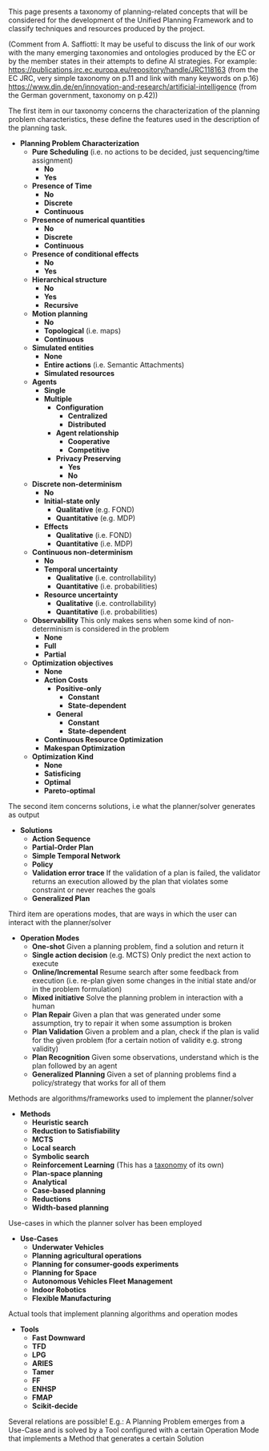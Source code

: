 This page presents a taxonomy of planning-related concepts that will be considered for the development of the Unified Planning Framework and to classify techniques and resources produced by the project.

(Comment from A. Saffiotti: It may be useful to discuss the link of our work with the many emerging taxonomies and ontologies produced by the EC or by the member states in their attempts to define AI strategies.  For example:
https://publications.jrc.ec.europa.eu/repository/handle/JRC118163 (from the EC JRC, very simple taxonomy on p.11 and link with many keywords on p.16)
https://www.din.de/en/innovation-and-research/artificial-intelligence (from the German government, taxonomy on p.42))

The first item in our taxonomy concerns the characterization of the planning problem characteristics, these define the features used in the description of the planning task.
* **Planning Problem Characterization**
  * **Pure Scheduling** (i.e. no actions to be decided, just sequencing/time assignment)
    * **No**
    * **Yes**
  * **Presence of Time**
    * **No**
    * **Discrete**
    * **Continuous**
  * **Presence of numerical quantities**
    * **No**
    * **Discrete**
    * **Continuous**
  * **Presence of conditional effects**
    * **No**
    * **Yes**
  * **Hierarchical structure**
    * **No**
    * **Yes**
    * **Recursive**
  * **Motion planning**
    * **No**
    * **Topological** (i.e. maps)
    * **Continuous**
  * **Simulated entities**
    * **None**
    * **Entire actions** (i.e. Semantic Attachments)
    * **Simulated resources**
  * **Agents**
    * **Single**
    * **Multiple**
      * **Configuration**
        * **Centralized**
        * **Distributed**
      * **Agent relationship**
        * **Cooperative**
        * **Competitive**
      * **Privacy Preserving**
        * **Yes**
        * **No**
  * **Discrete non-determinism**
    * **No**
    * **Initial-state only**
      * **Qualitative** (e.g. FOND)
      * **Quantitative** (e.g. MDP)
    * **Effects**
      * **Qualitative** (i.e. FOND)
      * **Quantitative** (i.e. MDP)
  * **Continuous non-determinism**
    * **No**
    * **Temporal uncertainty**
      * **Qualitative** (i.e. controllability)
      * **Quantitative** (i.e. probabilities)
    * **Resource uncertainty**
      * **Qualitative** (i.e. controllability)
      * **Quantitative** (i.e. probabilities)
  * **Observability**
    This only makes sens when some kind of non-determinism is considered in the problem
    * **None**
    * **Full**
    * **Partial**
  * **Optimization objectives**
    * **None**
    * **Action Costs**
      * **Positive-only**
        * **Constant**
        * **State-dependent**
      * **General**
        * **Constant**
        * **State-dependent**
    * **Continuous Resource Optimization**
    * **Makespan Optimization**
  * **Optimization Kind**
    * **None**
    * **Satisficing**
    * **Optimal**
    * **Pareto-optimal**

The second item concerns solutions, i.e what the planner/solver generates as output
* **Solutions**
  * **Action Sequence**
  * **Partial-Order Plan**
  * **Simple Temporal Network**
  * **Policy**
  * **Validation error trace**
    If the validation of a plan is failed, the validator returns an execution allowed by the plan that violates some constraint or never reaches the goals
  * **Generalized Plan**

Third item are operations modes, that are ways in which the user can interact with the planner/solver
* **Operation Modes**
  * **One-shot**
    Given a planning problem, find a solution and return it
  * **Single action decision** (e.g. MCTS)
    Only predict the next action to execute
  * **Online/Incremental**
    Resume search after some feedback from execution (i.e. re-plan given some changes in the initial state and/or in the problem formulation)
  * **Mixed initiative**
    Solve the planning problem in interaction with a human
  * **Plan Repair**
    Given a plan that was generated under some assumption, try to repair it when some assumption is broken
  * **Plan Validation**
    Given a problem and a plan, check if the plan is valid for the given problem (for a certain notion of validity e.g. strong validity)
  * **Plan Recognition**
    Given some observations, understand which is the plan followed by an agent
  * **Generalized Planning**
    Given a set of planning problems find a policy/strategy that works for all of them

Methods are algorithms/frameworks used to implement the planner/solver
* **Methods**
  * **Heuristic search**
  * **Reduction to Satisfiability**
  * **MCTS**
  * **Local search**
  * **Symbolic search**
  * **Reinforcement Learning** (This has a [taxonomy](https://spinningup.openai.com/en/latest/spinningup/rl_intro2.html#a-taxonomy-of-rl-algorithms) of its own)
  * **Plan-space planning**
  * **Analytical**
  * **Case-based planning**
  * **Reductions**
  * **Width-based planning**

Use-cases in which the planner solver has been employed
* **Use-Cases**
  * **Underwater Vehicles**
  * **Planning agricultural operations**
  * **Planning for consumer-goods experiments**
  * **Planning for Space**
  * **Autonomous Vehicles Fleet Management**
  * **Indoor Robotics**
  * **Flexible Manufacturing**

Actual tools that implement planning algorithms and operation modes
* **Tools**
  * **Fast Downward**
  * **TFD**
  * **LPG**
  * **ARIES**
  * **Tamer**
  * **FF**
  * **ENHSP**
  * **FMAP**
  * **Scikit-decide**

Several relations are possible!
E.g.:
A Planning Problem emerges from a Use-Case and is solved by a Tool configured with a certain Operation Mode that implements a Method that generates a certain Solution
